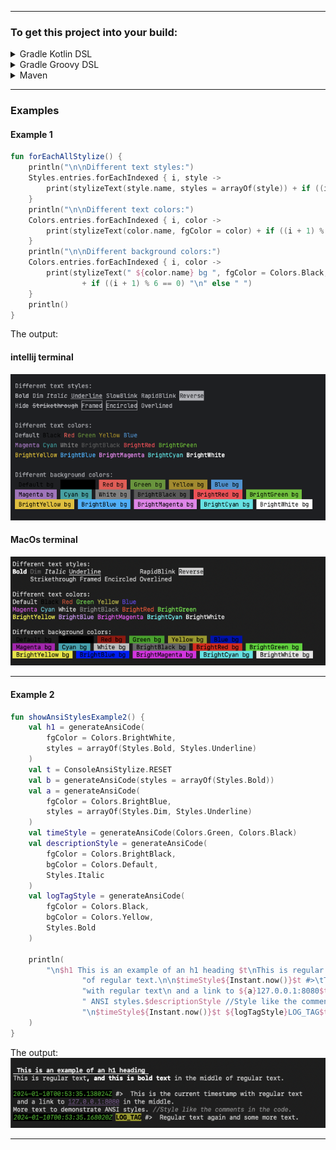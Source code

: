 <hr/>

### To get this project into your build:

<details><summary>Gradle Kotlin DSL</summary>
Step 1. Add the JitPack repository to your build file

```kotlin
repositories {
    mavenCentral()
    maven { url = uri("https://jitpack.io") }
}
```

Step 2. Add the dependency

```kotlin
dependencies {
    implementation("com.github.avanchik:ConsoleAnsiStylizer:master-SNAPSHOT")
}
```

</details><details><summary> Gradle Groovy DSL</summary>

Step 1. Add the JitPack repository to your build file
```groovy
dependencyResolutionManagement {
    repositoriesMode.set(RepositoriesMode.FAIL_ON_PROJECT_REPOS)
    repositories {
        mavenCentral()
        maven { url 'https://jitpack.io' }
    }
}
```

Step 2. Add the dependency
```groovy
dependencies {
    implementation 'com.github.avanchik:ConsoleAnsiStylizer:master-SNAPSHOT'
}
```
</details><details><summary>Maven</summary>

Step 1. Add the JitPack repository to your build file
```xml
<repositories>
    <repository>
        <id>jitpack.io</id>
        <url>https://jitpack.io</url>
    </repository>
</repositories>
```
Step 2. Add the dependency
```xml
<dependency>
    <groupId>com.github.avanchik</groupId>
    <artifactId>ConsoleAnsiStylizer</artifactId>
    <version>master-SNAPSHOT</version>
</dependency>
```
</details><hr>

### Examples

#### Example 1
```kotlin
fun forEachAllStylize() {
    println("\n\nDifferent text styles:")
    Styles.entries.forEachIndexed { i, style ->
        print(stylizeText(style.name, styles = arrayOf(style)) + if ((i + 1) % 7 == 0) "\n" else " ")
    }
    println("\n\nDifferent text colors:")
    Colors.entries.forEachIndexed { i, color ->
        print(stylizeText(color.name, fgColor = color) + if ((i + 1) % 6 == 0) "\n" else " ")
    }
    println("\n\nDifferent background colors:")
    Colors.entries.forEachIndexed { i, color ->
        print(stylizeText(" ${color.name} bg ", fgColor = Colors.Black, bgColor = color)
                + if ((i + 1) % 6 == 0) "\n" else " ")
    }
    println()
}
```
The output:
#### intellij terminal
![1.intellij.png](https://github.com/avanchik/ConsoleAnsiStylizer/blob/master/readme_imgs/1.intellij.png)
#### MacOs terminal
![1.macos.png](https://github.com/avanchik/ConsoleAnsiStylizer/blob/master/readme_imgs/1.macos.png)
<hr>

#### Example 2
```kotlin
fun showAnsiStylesExample2() {
    val h1 = generateAnsiCode(
        fgColor = Colors.BrightWhite,
        styles = arrayOf(Styles.Bold, Styles.Underline)
    )
    val t = ConsoleAnsiStylize.RESET
    val b = generateAnsiCode(styles = arrayOf(Styles.Bold))
    val a = generateAnsiCode(
        fgColor = Colors.BrightBlue,
        styles = arrayOf(Styles.Dim, Styles.Underline)
    )
    val timeStyle = generateAnsiCode(Colors.Green, Colors.Black)
    val descriptionStyle = generateAnsiCode(
        fgColor = Colors.BrightBlack,
        bgColor = Colors.Default,
        Styles.Italic
    )
    val logTagStyle = generateAnsiCode(
        fgColor = Colors.Black,
        bgColor = Colors.Yellow,
        Styles.Bold
    )

    println(
        "\n$h1 This is an example of an h1 heading $t\nThis is regular text$b, and this is bold text$t in the middle " +
                "of regular text.\n\n$timeStyle${Instant.now()}$t #>\tThis is the current timestamp " +
                "with regular text\n and a link to ${a}127.0.0.1:8080$t in the middle.\nMore text to demonstrate" +
                " ANSI styles.$descriptionStyle //Style like the comments in the code." +
                "\n$timeStyle${Instant.now()}$t ${logTagStyle}LOG_TAG$t #>\tRegular text again and some more text.\n"
    )
}
```
The output:
![2.macos.png](https://github.com/avanchik/ConsoleAnsiStylizer/blob/master/readme_imgs/2.macos.png)
<hr>